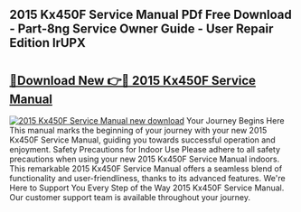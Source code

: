 ## 2015 Kx450F Service Manual PDf Free Download - Part-8ng Service Owner Guide - User Repair Edition lrUPX

# <h2><a href="http://bc45389.oget.top/?id=2015+Kx450F+Service+Manual">🔗Download New 👉🔴 2015 Kx450F Service Manual</a></h2>

[![2015 Kx450F Service Manual new download](https://i.imgur.com/5g1atiW.png)](http://bc45389.oget.top/?id=2015+Kx450F+Service+Manual)
Your Journey Begins Here This manual marks the beginning of your journey with your new 2015 Kx450F Service Manual, guiding you towards successful operation and enjoyment. Safety Precautions for Indoor Use Please adhere to all safety precautions when using your new 2015 Kx450F Service Manual indoors. This remarkable 2015 Kx450F Service Manual offers a seamless blend of functionality and user-friendliness, thanks to its advanced features. We're Here to Support You Every Step of the Way 2015 Kx450F Service Manual. Our customer support team is available throughout your journey.

